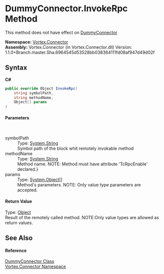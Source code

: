 # DummyConnector.InvokeRpc Method 
 

This method does not have effect on <a href="T_Vortex_Connector_DummyConnector.md">DummyConnector</a>

**Namespace:**&nbsp;<a href="N_Vortex_Connector.md">Vortex.Connector</a><br />**Assembly:**&nbsp;Vortex.Connector (in Vortex.Connector.dll) Version: 1.1.0+Branch.master.Sha.6964545d53528bb038364111fd08af947d49d02f

## Syntax

**C#**<br />
``` C#
public override Object InvokeRpc(
	string symbolPath,
	string methodName,
	Object[] params
)
```


#### Parameters
&nbsp;<dl><dt>symbolPath</dt><dd>Type: <a href="http://msdn2.microsoft.com/en-us/library/s1wwdcbf" target="_blank">System.String</a><br />Symbol path of the block whit remotely invokable method</dd><dt>methodName</dt><dd>Type: <a href="http://msdn2.microsoft.com/en-us/library/s1wwdcbf" target="_blank">System.String</a><br />Method name. NOTE: Method must have attribute 'TcRpcEnable' declared.}</dd><dt>params</dt><dd>Type: <a href="http://msdn2.microsoft.com/en-us/library/e5kfa45b" target="_blank">System.Object</a>[]<br />Method's parameters. NOTE: Only value type parameters are accepted.</dd></dl>

#### Return Value
Type: <a href="http://msdn2.microsoft.com/en-us/library/e5kfa45b" target="_blank">Object</a><br />Result of the remotely called method. NOTE:Only value types are allowed as return values.

## See Also


#### Reference
<a href="T_Vortex_Connector_DummyConnector.md">DummyConnector Class</a><br /><a href="N_Vortex_Connector.md">Vortex.Connector Namespace</a><br />